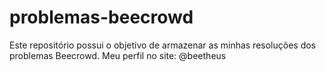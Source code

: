 # problemas-beecrowd
Este repositório possui o objetivo de armazenar as minhas resoluções dos problemas Beecrowd.
Meu perfil no site: @beetheus
